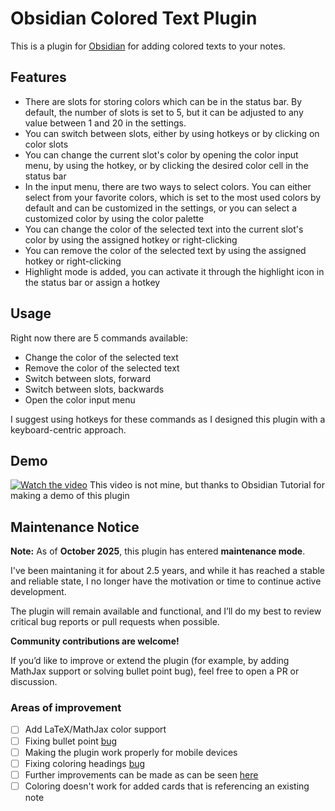 # Obsidian Colored Text Plugin

This is a plugin for [Obsidian](https://obsidian.md/) for adding colored texts to your notes.

## Features

- There are slots for storing colors which can be in the status bar. By default, the number of slots is set to 5, but it can be adjusted to any value between 1 and 20 in the settings.
- You can switch between slots, either by using hotkeys or by clicking on color slots
- You can change the current slot's color by opening the color input menu, by using the hotkey, or by clicking the desired color cell in the status bar
- In the input menu, there are two ways to select colors. You can either select from your favorite colors, which is set to the most used colors by default and can be customized in the settings, or you can select a customized color by using the color palette
- You can change the color of the selected text into the current slot's color by using the assigned hotkey or right-clicking
- You can remove the color of the selected text by using the assigned hotkey or right-clicking
- Highlight mode is added, you can activate it through the highlight icon in the status bar or assign a hotkey

## Usage

Right now there are 5 commands available:
- Change the color of the selected text
- Remove the color of the selected text
- Switch between slots, forward
- Switch between slots, backwards
- Open the color input menu

I suggest using hotkeys for these commands as I designed this plugin with a keyboard-centric approach.

## Demo

[![Watch the video](https://img.youtube.com/vi/BhB0Ax7HFM0/maxresdefault.jpg)](https://www.youtube.com/watch?v=BhB0Ax7HFM0&t=115s)
This video is not mine, but thanks to Obsidian Tutorial for making a demo of this plugin

## Maintenance Notice
**Note:** As of **October 2025**, this plugin has entered **maintenance mode**.

I've been maintaning it for about 2.5 years, and while it has reached a stable and reliable state, I no longer have the motivation or time to continue active development.

The plugin will remain available and functional, and I’ll do my best to review critical bug reports or pull requests when possible.

**Community contributions are welcome!**

If you’d like to improve or extend the plugin (for example, by adding MathJax support or solving bullet point bug), feel free to open a PR or discussion.

### Areas of improvement
- [ ] Add LaTeX/MathJax color support
- [ ] Fixing bullet point [bug](https://github.com/erincayaz/obsidian-colored-text/issues/45)
- [ ] Making the plugin work properly for mobile devices
- [ ] Fixing coloring headings [bug](https://github.com/erincayaz/obsidian-colored-text/issues/35)
- [ ] Further improvements can be made as can be seen [here](https://github.com/erincayaz/obsidian-colored-text/issues/43)
- [ ] Coloring doesn't work for added cards that is referencing an existing note
